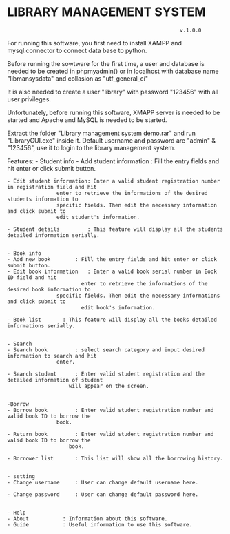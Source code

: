 #                                     LIBRARY MANAGEMENT SYSTEM
						                                    v.1.0.0


For running this software, you first need to install XAMPP and mysql.connector to connect data base to python.

Before running the sowtware for the first time, a user and database is needed to be created in phpmyadmin() or
in localhost with database name "libmansysdata" and collasion as "utf_general_ci"

It is also needed to create a user "library" with password "123456" with all user privileges.

Unfortunately, before running this software, XMAPP server is needed to be started and Apache and MySQL is 
needed to be started.

Extract the folder "Library management system demo.rar" and run "LibraryGUI.exe" inside it.
Default username and password are "admin" & "123456", use it to login to the library management system.

Features:
    - Student info
	- Add student information : Fill the entry fields and hit enter or click submit button.
		
	- Edit student information: Enter a valid student registration number in registration field and hit
 				    enter to retrieve the informations of the desired students information to
				    specific fields. Then edit the necessary information and click submit to 
				    edit student's information.

	- Student details         : This feature will display all the students detailed information serially.


    - Book info
	- Add new book		  : Fill the entry fields and hit enter or click submit button.
	- Edit book information   : Enter a valid book serial number in Book ID field and hit
                  		    enter to retrieve the informations of the desired book information to 
				    specific fields. Then edit the necessary informations and click submit to
    			    	    edit book's information.

	- Book list		  : This feature will display all the books detailed informations serially.


    - Search
	- Search book		  : select search category and input desired information to search and hit
 				    enter.

	- Search student	  : Enter valid student registration and the detailed information of student
			    	    will appear on the screen.


    -Borrow
	- Borrow book		  : Enter valid student registration number and valid book ID to borrow the
 				    book.

	- Return book		  : Enter valid student registration number and valid book ID to borrow the
			    	    book.

	- Borrower list		  : This list will show all the borrowing history.


    - setting
	- Change username	  : User can change default username here.

	- Change password	  : User can change default password here.


    - Help
	- About			  : Information about this software.
	- Guide			  : Useful information to use this software.

